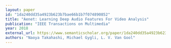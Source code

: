 ```yaml
---
layout: paper
id: "1da240dd35a4923b623b7bae66b1b7f074890852"
title: "Aenet: Learning Deep Audio Features For Video Analysis"
publication: "IEEE Transactions on Multimedia"
year: 2018
external_url: https://www.semanticscholar.org/paper/1da240dd35a4923b623b7bae66b1b7f074890852
authors: "Naoya Takahashi, Michael Gygli, L. V. Van Gool"
---
```


